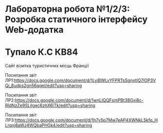 # Лабораторна робота №1/2/3: Розробка статичного інтерфейсу Web-додатка
# Тупало К.С КВ84 
Сайт візитка туристичних місць Франції

Посилання звіт ЛР1:https://docs.google.com/document/d/1LyiBWLvYFPRTsSgnxtlQ7lOP3VQi_8udps2gn56qqeI/edit?usp=sharing

Посилання звіт ЛР2:https://docs.google.com/document/d/1wnLlQQFsmPBt38Gxi8c-RIdNzZe9SLjIgec6zhX6iTk/edit?usp=sharing

Посилання звіт ЛР3:https://docs.google.com/document/d/1h7v5p7Mw7eAP4XWNkL5kfq_HLrqnj8aWJ4WQbaPHGk4/edit?usp=sharing
